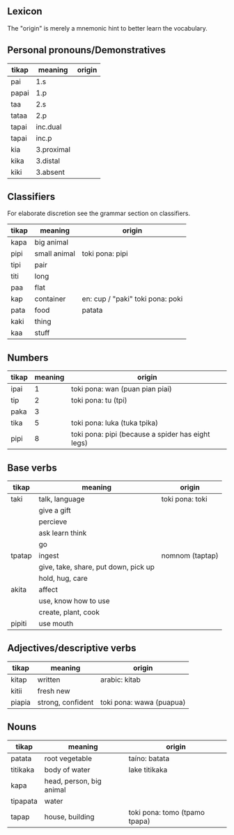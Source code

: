Lexicon
-------

The "origin" is merely a mnemonic hint to better learn the vocabulary.

## Personal pronouns/Demonstratives

tikap     | meaning        | origin 
----------|----------------|--------
pai       | 1.s
papai     | 1.p
taa       | 2.s
tataa     | 2.p
tapai     | inc.dual
tapai     | inc.p
kia       | 3.proximal
kika      | 3.distal
kiki      | 3.absent


## Classifiers

For elaborate discretion see the grammar section on classifiers.

tikap     | meaning        | origin 
----------|----------------|--------
kapa |big animal|
pipi |small animal| toki pona: pipi
tipi |pair|
titi |long|
paa  |flat|
kap  |container| en: cup / "paki" toki pona: poki
pata |food| patata
kaki |thing|
kaa  |stuff|


## Numbers

tikap     | meaning        | origin 
----------|----------------|--------
ipai  | 1 | toki pona: wan (puan pian piai)
tip   | 2 | toki pona: tu (tpi)
paka  | 3 | 
tika  | 5 | toki pona: luka (tuka tpika)
pipi  | 8 | toki pona: pipi (because a spider has eight legs)


## Base verbs

tikap     | meaning        | origin 
----------|----------------|--------
taki      | talk, language | toki pona: toki
          | give a gift
          | percieve
          | ask learn think
          | go
tpatap    | ingest         | nomnom (taptap)
          | give, take, share, put down, pick up
          | hold, hug, care
akita     | affect
          | use, know how to use
          | create, plant, cook
pipiti    | use mouth


## Adjectives/descriptive verbs

tikap     | meaning        | origin 
----------|----------------|--------
kitap     | written        | arabic: kitab
kitii     | fresh new      |
piapia    | strong, confident | toki pona: wawa (puapua)


## Nouns

tikap     | meaning        | origin 
----------|----------------|--------
patata    | root vegetable | taíno: batata
titikaka  | body of water  | lake titikaka
kapa      | head, person, big animal |
tipapata  | water          |
tapap     | house, building | toki pona: tomo (tpamo tpapa)
